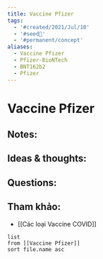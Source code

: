 ```yaml
---
title: Vaccine Pfizer
tags:
  - '#created/2021/Jul/10'
  - '#seed🥜'
  - '#permanent/concept'
aliases:
  - Vaccine Pfizer
  - Pfizer-BioNTech
  - BNT162b2
  - Pfizer
---
```

# Vaccine Pfizer

## Notes:


## Ideas & thoughts:

## Questions:


## Tham khảo:
- [[Các loại Vaccine COVID]]
```dataview
list
from [[Vaccine Pfizer]]
sort file.name asc
```
